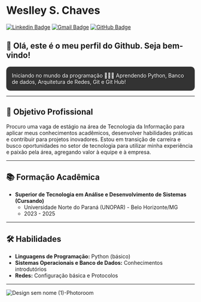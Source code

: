 # Weslley S. Chaves

[![Linkedin Badge](https://img.shields.io/badge/-Weslley%20Santos-0073b1?style=flat-square&logo=Linkedin&logoColor=white&link=https://www.linkedin.com/in/weslley-santos-789890228)](https://www.linkedin.com/in/weslley-santos-789890228) 
[![Gmail Badge](https://img.shields.io/badge/-weslleysantoschaves@gmail.com-c14438?style=flat-square&logo=Gmail&logoColor=white&link=mailto:weslleysantoschaves@gmail.com)](mailto:weslleysantoschaves@gmail.com) 
[![GitHub Badge](https://img.shields.io/badge/-Weslley%20Chaves-000000?style=flat-square&logo=Github&logoColor=white&link=https://github.com/Weslley-Chaves)](https://github.com/Weslley-Chaves) 

## 👋 Olá, este é o meu perfil do Github. Seja bem-vindo!

<div style="background-color: #333; color: white; padding: 15px; border-radius: 10px; text-shadow: 1px 1px 2px rgba(0, 0, 0, 0.5);">
  Iniciando no mundo da programação 👨🏻‍💻
  Aprendendo Python, Banco de dados, Arquitetura de Redes, Git e Git Hub!
</div>

---

## 🎯 Objetivo Profissional

Procuro uma vaga de estágio na área de Tecnologia da Informação para aplicar meus conhecimentos acadêmicos, desenvolver habilidades práticas e contribuir para projetos inovadores. Estou em transição de carreira e busco oportunidades no setor de tecnologia para utilizar minha experiência e paixão pela área, agregando valor à equipe e à empresa.

---

## 📚 Formação Acadêmica
  
- **Superior de Tecnologia em Análise e Desenvolvimento de Sistemas (Cursando)**
  - Universidade Norte do Paraná (UNOPAR) - Belo Horizonte/MG
  - 2023 - 2025
  
---

## 🛠️ Habilidades

- **Linguagens de Programação:** Python (básico)
- **Sistemas Operacionais e Banco de Dados:** Conhecimentos introdutórios
- **Redes:** Configuração básica e Protocolos

---

![Design sem nome (1)-Photoroom](https://github.com/user-attachments/assets/149a1cde-1f5c-44cd-9500-f969577b1d1c)
